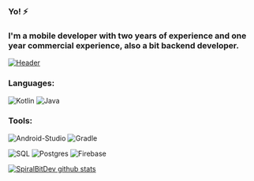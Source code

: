 ### Yo! ⚡
### I'm a mobile developer with two years of experience and one year commercial experience,  also a bit backend developer.

[![Header](https://github.com/spiral-bit/spiral-bit/blob/main/assets/header.jpg)](https://tlgg.ru/spiralbitdev)

<p>

### Languages:
![Kotlin](https://img.shields.io/badge/-Kotlin-292929?style=for-the-badge&logo=kotlin)
![Java](https://img.shields.io/badge/-Java-292929?style=for-the-badge&logo=java)

### Tools:
![Android-Studio](https://img.shields.io/badge/-Android-292929?style=for-the-badge&logo=android)
![Gradle](https://img.shields.io/badge/-Gradle-292929?style=for-the-badge&logo=gradle)

![SQL](https://img.shields.io/badge/-Sql-292929?style=for-the-badge&logo=mysql)
![Postgres](https://img.shields.io/badge/-Postgresql-292929?style=for-the-badge&logo=postgresql)
![Firebase](https://img.shields.io/badge/-Firebase-292929?style=for-the-badge&logo=firebase)

<p>

[![SpiralBitDev github stats](https://github-readme-stats.vercel.app/api?username=SpiralBitDev&show_icons=true&theme=radical)](https://github.com/spiral-bit/github-readme-stats)